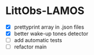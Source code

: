 # LittObs-LAMOS
- [x] prettyprint array in .json files  
- [x] better wake-up tones detector
- [ ] add automatic tests
- [ ] refactor main
